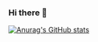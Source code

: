 ### Hi there 👋

[![Anurag's GitHub stats](https://github-readme-stats.vercel.app/api?username=XuGW-Kevin)](https://github.com/anuraghazra/github-readme-stats)

<!--
**XuGW-Kevin/XuGW-Kevin** is a ✨ _special_ ✨ repository because its `README.md` (this file) appears on your GitHub profile.

Here are some ideas to get you started:

- 🔭 I’m currently working on ...
- 🌱 I’m currently learning ...
- 👯 I’m looking to collaborate on ...
- 🤔 I’m looking for help with ...
- 💬 Ask me about ...
- 📫 How to reach me: ...
- 😄 Pronouns: ...
- ⚡ Fun fact: ...
-->
